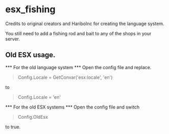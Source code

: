 # esx_fishing

Credits to original creators and HariboInc for creating the language system.


You still need to add a fishing rod and bait to any of the shops in your server.



## Old ESX usage.

*** For the old language system ***
Open the config file and replace.
> Config.Locale = GetConvar('esx:locale', 'en')

to
> Config.Locale = 'en'


*** For the old ESX systems ***
Open the config file and switch
> Config.OldEsx


to true.
